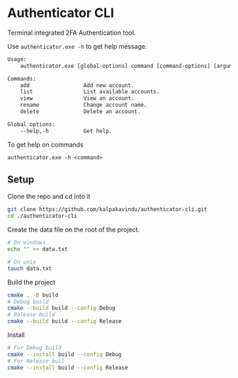 # Authenticator CLI

Terminal integrated 2FA Authentication tool.

Use `authenticator.exe -h` to get help message.

```txt
Usage:
    authenticator.exe [global-options] command [command-options] [arguments...]

Commands:
    add                 Add new account.
    list                List available accounts.
    view                View an account.
    rename              Change account name.
    delete              Delete an account.

Global options:
    --help,-h           Get help.
```

To get help on commands
```txt
authenticator.exe -h <command>
```

## Setup

Clone the repo and cd into it
```bash
git clone https://github.com/kalpakavindu/authenticator-cli.git
cd ./authenticator-cli
```
Create the data file on the root of the project.
```bash
# On windows
echo "" >> data.txt

# On unix
touch data.txt
```

Build the project
```bash
cmake . -B build
# Debug build
cmake --build build --config Debug
# Release build
cmake --build build --config Release
```

Install
```bash
# For Debug build
cmake --install build --config Debug
# For Release buil
cmake --install build --config Release
```
